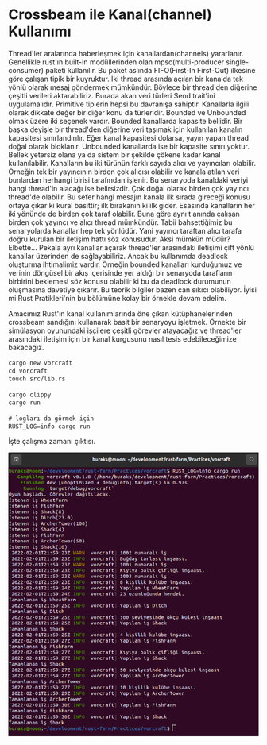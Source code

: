 # Crossbeam ile Kanal(channel) Kullanımı

Thread'ler aralarında haberleşmek için kanallardan(channels) yararlanır. Genellikle rust'ın built-in modüllerinden olan mpsc(multi-producer single-consumer) paketi kullanılır. Bu paket aslında FIFO(First-In First-Out) ilkesine göre çalışan tipik bir kuyruktur. İki thread arasında açılan bir kanalda tek yönlü olarak mesaj göndermek mümkündür. Böylece bir thread'den diğerine çeşitli verileri aktarabiliriz. Burada akan veri türleri Send trait'ini uygulamalıdır. Primitive tiplerin hepsi bu davranışa sahiptir. Kanallarla ilgili olarak dikkate değer bir diğer konu da türleridir. Bounded ve Unbounded olmak üzere iki seçenek vardır. Bounded kanallarda kapasite bellidir. Bir başka deyişle bir thread'den diğerine veri taşımak için kullanılan kanalın kapasitesi sınırlandırılır. Eğer kanal kapasitesi dolarsa, yayın yapan thread doğal olarak bloklanır. Unbounded kanallarda ise bir kapasite sınırı yoktur. Bellek yetersiz olana ya da sistem bir şekilde çökene kadar kanal kullanılabilir. Kanalların bu iki türünün farklı sayıda alıcı ve yayıncıları olabilir. Örneğin tek bir yayıncının birden çok alıcısı olabilir ve kanala atılan veri bunlardan herhangi birisi tarafından işlenir. Bu senaryoda kanaldaki veriyi hangi thread'in alacağı ise belirsizdir. Çok doğal olarak birden çok yayıncı thread'de olabilir. Bu sefer hangi mesajın kanala ilk sırada gireceği konusu ortaya çıkar ki kural basittir; ilk bırakanın ki ilk gider. Esasında kanalların her iki yönünde de birden çok taraf olabilir. Buna göre aynı t anında çalışan birden çok yayıncı ve alıcı thread mümkündür. Tabii bahsettiğimiz bu senaryolarda kanallar hep tek yönlüdür. Yani yayıncı taraftan alıcı tarafa doğru kurulan bir iletişim hattı söz konusudur. Aksi mümkün müdür? Elbette... Pekala ayrı kanallar açarak thread'ler arasındaki iletişimi çift yönlü kanallar üzerinden de sağlayabiliriz. Ancak bu kullanımda deadlock oluşturma ihtimalimiz vardır. Örneğin bounded kanalları kurduğumuz ve verinin döngüsel bir akış içerisinde yer aldığı bir senaryoda tarafların birbirini beklemesi söz konusu olabilir ki bu da deadlock durumunun oluşmasına davetiye çıkarır. Bu teorik bilgiler bazen can sıkıcı olabiliyor. İyisi mi Rust Pratikleri'nin bu bölümüne kolay bir örnekle devam edelim.

Amacımız Rust'ın kanal kullanımlarında öne çıkan kütüphanelerinden crossbeam sandığını kullanarak basit bir senaryoyu işletmek. Örnekte bir simülasyon oyunundaki işçilere çeşitli görevler atayacağız ve thread'ler arasındaki iletişim için bir kanal kurgusunu nasıl tesis edebileceğimize bakacağız.

```shell
cargo new vorcraft
cd vorcraft
touch src/lib.rs

cargo clippy
cargo run

# logları da görmek için
RUST_LOG=info cargo run
```

İşte çalışma zamanı çıktısı.

![../../images/vorcraft_1.png](../../images/vorcraft_1.png)
